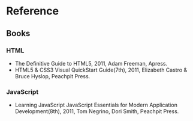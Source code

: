 # Reference

## Books
### HTML
* The Definitive Guide to HTML5, 2011, Adam Freeman, Apress.
* HTML5 & CSS3 Visual QuickStart Guide(7th), 2011, Elizabeth Castro & Bruce Hyslop, Peachpit Press.

### JavaScript
* Learning JavaScript JavaScript Essentials for Modern Application Development(8th), 2011, Tom Negrino, Dori Smith, Peachpit Press.

